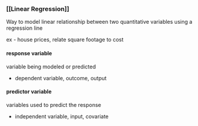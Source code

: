 ### [[Linear Regression]]
Way to model linear relationship between two quantitative variables using a regression line

ex - house prices, relate square footage to cost

#### response variable
variable being modeled or predicted
- dependent variable, outcome, output
#### predictor variable
variables used to predict the response
- independent variable, input, covariate







